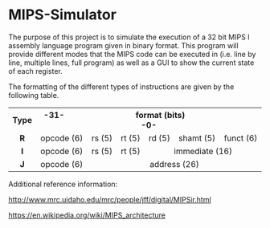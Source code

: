# MIPS-Simulator
The purpose of this project is to simulate the execution of a 32 bit MIPS I assembly language
program given in binary format. This program will provide different modes that the MIPS code
can be executed in (i.e. line by line, multiple lines, full program) as well as a GUI to show
the current state of each register.


The formatting of the different types of instructions are given by the following table.

<table class="wikitable">
<tbody><tr>
<th>Type</th>
<th colspan="6">-31- &nbsp; &nbsp; &nbsp; &nbsp; &nbsp; &nbsp; &nbsp; &nbsp; &nbsp; &nbsp; &nbsp; &nbsp; &nbsp; &nbsp; &nbsp; &nbsp; format (bits) &nbsp; &nbsp; &nbsp; &nbsp; &nbsp; &nbsp; &nbsp; &nbsp; &nbsp; &nbsp; &nbsp; &nbsp; &nbsp; &nbsp; &nbsp; &nbsp; -0-</th>
</tr>
<tr align="center">
<td><b>R</b></td>
<td>opcode (6)</td>
<td>rs (5)</td>
<td>rt (5)</td>
<td>rd (5)</td>
<td>shamt (5)</td>
<td>funct (6)</td>
</tr>
<tr align="center">
<td><b>I</b></td>
<td>opcode (6)</td>
<td>rs (5)</td>
<td>rt (5)</td>
<td colspan="3">immediate (16)</td>
</tr>
<tr align="center">
<td><b>J</b></td>
<td>opcode (6)</td>
<td colspan="5">address (26)</td>
</tr>
</tbody></table>

Additional reference information:

http://www.mrc.uidaho.edu/mrc/people/jff/digital/MIPSir.html

https://en.wikipedia.org/wiki/MIPS_architecture
